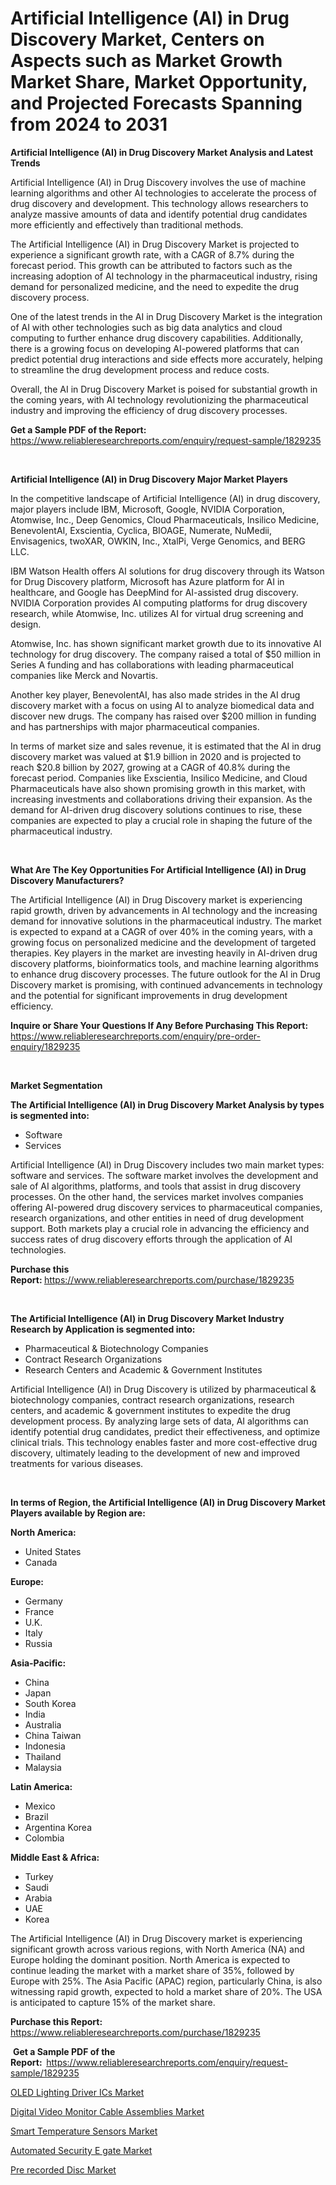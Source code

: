 <p><h1>Artificial Intelligence (AI) in Drug Discovery Market, Centers on Aspects such as Market Growth Market Share, Market Opportunity, and Projected Forecasts Spanning from 2024 to 2031</h1></p><p><strong>Artificial Intelligence (AI) in Drug Discovery Market Analysis and Latest Trends</strong></p>
<p><p>Artificial Intelligence (AI) in Drug Discovery involves the use of machine learning algorithms and other AI technologies to accelerate the process of drug discovery and development. This technology allows researchers to analyze massive amounts of data and identify potential drug candidates more efficiently and effectively than traditional methods.</p><p>The Artificial Intelligence (AI) in Drug Discovery Market is projected to experience a significant growth rate, with a CAGR of 8.7% during the forecast period. This growth can be attributed to factors such as the increasing adoption of AI technology in the pharmaceutical industry, rising demand for personalized medicine, and the need to expedite the drug discovery process.</p><p>One of the latest trends in the AI in Drug Discovery Market is the integration of AI with other technologies such as big data analytics and cloud computing to further enhance drug discovery capabilities. Additionally, there is a growing focus on developing AI-powered platforms that can predict potential drug interactions and side effects more accurately, helping to streamline the drug development process and reduce costs.</p><p>Overall, the AI in Drug Discovery Market is poised for substantial growth in the coming years, with AI technology revolutionizing the pharmaceutical industry and improving the efficiency of drug discovery processes.</p></p>
<p><strong>Get a Sample PDF of the Report:&nbsp;</strong> <a href="https://www.reliableresearchreports.com/enquiry/request-sample/1829235">https://www.reliableresearchreports.com/enquiry/request-sample/1829235</a></p>
<p>&nbsp;</p>
<p><strong>Artificial Intelligence (AI) in Drug Discovery Major Market Players</strong></p>
<p><p>In the competitive landscape of Artificial Intelligence (AI) in drug discovery, major players include IBM, Microsoft, Google, NVIDIA Corporation, Atomwise, Inc., Deep Genomics, Cloud Pharmaceuticals, Insilico Medicine, BenevolentAI, Exscientia, Cyclica, BIOAGE, Numerate, NuMedii, Envisagenics, twoXAR, OWKIN, Inc., XtalPi, Verge Genomics, and BERG LLC.</p><p>IBM Watson Health offers AI solutions for drug discovery through its Watson for Drug Discovery platform, Microsoft has Azure platform for AI in healthcare, and Google has DeepMind for AI-assisted drug discovery. NVIDIA Corporation provides AI computing platforms for drug discovery research, while Atomwise, Inc. utilizes AI for virtual drug screening and design.</p><p>Atomwise, Inc. has shown significant market growth due to its innovative AI technology for drug discovery. The company raised a total of $50 million in Series A funding and has collaborations with leading pharmaceutical companies like Merck and Novartis.</p><p>Another key player, BenevolentAI, has also made strides in the AI drug discovery market with a focus on using AI to analyze biomedical data and discover new drugs. The company has raised over $200 million in funding and has partnerships with major pharmaceutical companies.</p><p>In terms of market size and sales revenue, it is estimated that the AI in drug discovery market was valued at $1.9 billion in 2020 and is projected to reach $20.8 billion by 2027, growing at a CAGR of 40.8% during the forecast period. Companies like Exscientia, Insilico Medicine, and Cloud Pharmaceuticals have also shown promising growth in this market, with increasing investments and collaborations driving their expansion. As the demand for AI-driven drug discovery solutions continues to rise, these companies are expected to play a crucial role in shaping the future of the pharmaceutical industry.</p></p>
<p>&nbsp;</p>
<p><strong>What Are The Key Opportunities For Artificial Intelligence (AI) in Drug Discovery Manufacturers?</strong></p>
<p><p>The Artificial Intelligence (AI) in Drug Discovery market is experiencing rapid growth, driven by advancements in AI technology and the increasing demand for innovative solutions in the pharmaceutical industry. The market is expected to expand at a CAGR of over 40% in the coming years, with a growing focus on personalized medicine and the development of targeted therapies. Key players in the market are investing heavily in AI-driven drug discovery platforms, bioinformatics tools, and machine learning algorithms to enhance drug discovery processes. The future outlook for the AI in Drug Discovery market is promising, with continued advancements in technology and the potential for significant improvements in drug development efficiency.</p></p>
<p><strong>Inquire or Share Your Questions If Any Before Purchasing This Report:</strong> <a href="https://www.reliableresearchreports.com/enquiry/pre-order-enquiry/1829235">https://www.reliableresearchreports.com/enquiry/pre-order-enquiry/1829235</a></p>
<p>&nbsp;</p>
<p><strong>Market Segmentation</strong></p>
<p><strong>The Artificial Intelligence (AI) in Drug Discovery Market Analysis by types is segmented into:</strong></p>
<p><ul><li>Software</li><li>Services</li></ul></p>
<p><p>Artificial Intelligence (AI) in Drug Discovery includes two main market types: software and services. The software market involves the development and sale of AI algorithms, platforms, and tools that assist in drug discovery processes. On the other hand, the services market involves companies offering AI-powered drug discovery services to pharmaceutical companies, research organizations, and other entities in need of drug development support. Both markets play a crucial role in advancing the efficiency and success rates of drug discovery efforts through the application of AI technologies.</p></p>
<p><strong>Purchase this Report:&nbsp;</strong><a href="https://www.reliableresearchreports.com/purchase/1829235">https://www.reliableresearchreports.com/purchase/1829235</a></p>
<p>&nbsp;</p>
<p><strong>The Artificial Intelligence (AI) in Drug Discovery Market Industry Research by Application is segmented into:</strong></p>
<p><ul><li>Pharmaceutical & Biotechnology Companies</li><li>Contract Research Organizations</li><li>Research Centers and Academic & Government Institutes</li></ul></p>
<p><p>Artificial Intelligence (AI) in Drug Discovery is utilized by pharmaceutical & biotechnology companies, contract research organizations, research centers, and academic & government institutes to expedite the drug development process. By analyzing large sets of data, AI algorithms can identify potential drug candidates, predict their effectiveness, and optimize clinical trials. This technology enables faster and more cost-effective drug discovery, ultimately leading to the development of new and improved treatments for various diseases.</p></p>
<p>&nbsp;</p>
<p><strong>In terms of Region, the Artificial Intelligence (AI) in Drug Discovery Market Players available by Region are:</strong></p>
<p>
    <p> <strong> North America: </strong>
        <ul>
            <li>United States</li>
            <li>Canada</li>
        </ul>
        </p> 
    <p> <strong> Europe: </strong>
        <ul>
            <li>Germany</li>
            <li>France</li>
            <li>U.K.</li>
            <li>Italy</li>
            <li>Russia</li>
        </ul>
        </p> 
    <p> <strong> Asia-Pacific: </strong>
        <ul>
            <li>China</li>
            <li>Japan</li>
            <li>South Korea</li>
            <li>India</li>
            <li>Australia</li>
            <li>China Taiwan</li>
            <li>Indonesia</li>
            <li>Thailand</li>
            <li>Malaysia</li>
        </ul>
        </p> 
    <p> <strong> Latin America: </strong>
        <ul>
            <li>Mexico</li>
            <li>Brazil</li>
            <li>Argentina Korea</li>
            <li>Colombia</li>
        </ul>
        </p> 
    <p> <strong> Middle East & Africa: </strong>
        <ul>
            <li>Turkey</li>
            <li>Saudi</li>
            <li>Arabia</li>
            <li>UAE</li>
            <li>Korea</li>
        </ul>
    </p>
    </p>
<p><p>The Artificial Intelligence (AI) in Drug Discovery market is experiencing significant growth across various regions, with North America (NA) and Europe holding the dominant position. North America is expected to continue leading the market with a market share of 35%, followed by Europe with 25%. The Asia Pacific (APAC) region, particularly China, is also witnessing rapid growth, expected to hold a market share of 20%. The USA is anticipated to capture 15% of the market share.</p></p>
<p><strong>Purchase this Report: </strong><a href="https://www.reliableresearchreports.com/purchase/1829235">https://www.reliableresearchreports.com/purchase/1829235</a></p>
<p>&nbsp;<strong>Get a Sample PDF of the Report:&nbsp;&nbsp;</strong><a href="https://www.reliableresearchreports.com/enquiry/request-sample/1829235">https://www.reliableresearchreports.com/enquiry/request-sample/1829235</a></p>
<p><strong></strong></p>
<p><p><a href="https://medium.com/@jettreichel44/oled-lighting-driver-ics-market-competitive-analysis-market-trends-and-forecast-to-2031-85982c98b360">OLED Lighting Driver ICs Market</a></p><p><a href="https://medium.com/@kayliherzog567/digital-video-monitor-cable-assemblies-market-analysis-and-sze-forecasted-for-period-from-2024-to-74e061cc9d07">Digital Video Monitor Cable Assemblies Market</a></p><p><a href="https://medium.com/@vidyap2912/smart-temperature-sensors-market-analysis-its-cagr-market-segmentation-and-global-industry-5981f9a859d4">Smart Temperature Sensors Market</a></p><p><a href="https://medium.com/@vidyap2912/automated-security-e-gate-market-exploring-market-share-market-trends-and-future-growth-e8ec4c5032b7">Automated Security E gate Market</a></p><p><a href="https://medium.com/@kayliherzog567/pre-recorded-disc-market-size-market-outlook-and-market-forecast-2024-to-2031-565311f4ecd7">Pre recorded Disc Market</a></p></p>